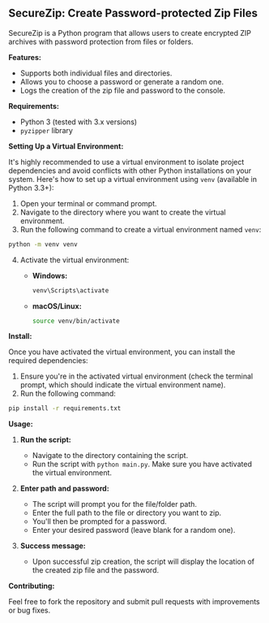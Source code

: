 ## SecureZip: Create Password-protected Zip Files

SecureZip is a Python program that allows users to create encrypted ZIP archives with password protection from files or folders.

**Features:**

* Supports both individual files and directories.
* Allows you to choose a password or generate a random one.
* Logs the creation of the zip file and password to the console.

**Requirements:**

* Python 3 (tested with 3.x versions)
* `pyzipper` library

**Setting Up a Virtual Environment:**

It's highly recommended to use a virtual environment to isolate project dependencies and avoid conflicts with other
Python installations on your system. Here's how to set up a virtual environment using `venv` (available in Python 3.3+):

1. Open your terminal or command prompt.
2. Navigate to the directory where you want to create the virtual environment.
3. Run the following command to create a virtual environment named `venv`:

```bash
python -m venv venv
```

4. Activate the virtual environment:

    - **Windows:**
       ```bash
       venv\Scripts\activate
       ```
    - **macOS/Linux:**
       ```bash
       source venv/bin/activate
       ```

**Install:**

Once you have activated the virtual environment, you can install the required dependencies:

1. Ensure you're in the activated virtual environment (check the terminal prompt, which should indicate the virtual
   environment name).
2. Run the following command:

```bash
pip install -r requirements.txt
```

**Usage:**

1. **Run the script:**
    * Navigate to the directory containing the script.
    * Run the script with `python main.py`. Make sure you have activated the virtual environment.

2. **Enter path and password:**
    * The script will prompt you for the file/folder path.
    * Enter the full path to the file or directory you want to zip.
    * You'll then be prompted for a password.
    * Enter your desired password (leave blank for a random one).

3. **Success message:**
    * Upon successful zip creation, the script will display the location of the created zip file and the password.

**Contributing:**

Feel free to fork the repository and submit pull requests with improvements or bug fixes.
